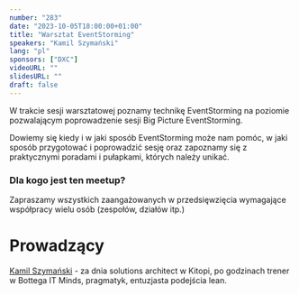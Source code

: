 ```yaml
---
number: "283"
date: "2023-10-05T18:00:00+01:00"
title: "Warsztat EventStorming"
speakers: "Kamil Szymański"
lang: "pl"
sponsors: ["DXC"]
videoURL: ""
slidesURL: ""
draft: false
---
```


W trakcie sesji warsztatowej poznamy technikę EventStorming na poziomie pozwalającym poprowadzenie sesji Big Picture EventStorming.

Dowiemy się kiedy i w jaki sposób EventStorming może nam pomóc, w jaki sposób przygotować i poprowadzić sesję oraz zapoznamy się z praktycznymi poradami i pułapkami, których należy unikać.

### Dla kogo jest ten meetup?

Zapraszamy wszystkich zaangażowanych w przedsięwzięcia wymagające współpracy wielu osób (zespołów, działów itp.)

# Prowadzący

[Kamil Szymański](https://twitter.com/kszdev) - za dnia solutions architect w Kitopi, po godzinach trener w Bottega IT Minds, pragmatyk, entuzjasta podejścia lean.
